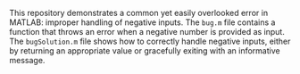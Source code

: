 This repository demonstrates a common yet easily overlooked error in MATLAB: improper handling of negative inputs. The `bug.m` file contains a function that throws an error when a negative number is provided as input. The `bugSolution.m` file shows how to correctly handle negative inputs, either by returning an appropriate value or gracefully exiting with an informative message.